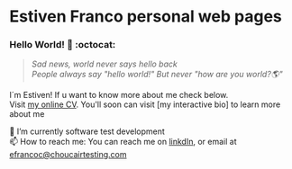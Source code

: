 # Estiven Franco personal web pages


### Hello World! 👋 :octocat:	
> *Sad news, world never says hello back* <br/>
> *People always say "hello world!" But never "how are you world?🌎"*

I´m Estiven! If u want to know more about me check below.  
Visit [my online CV](https://francocan.github.io/).
You'll soon can visit [my interactive bio] to learn more about me


🔭 I’m currently software test development<br/>
📫 How to reach me: You can reach me on [linkdIn](https://www.linkedin.com/in/estiven-franco-cano-3312431b8/), or email at efrancoc@choucairtesting.com
